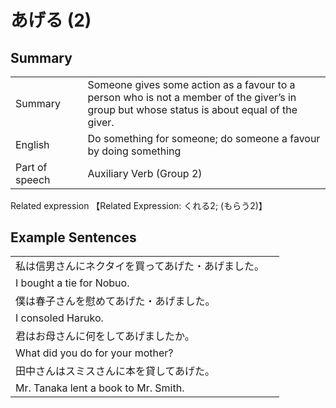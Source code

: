 # あげる (2)

## Summary

<table><tr>   <td>Summary<td>   <td>Someone gives some action as a favour to a person who is not a member of the giver’s in group but whose status is about equal of the giver.</td><tr><tr>   <td>English<td>   <td>Do something for someone; do someone a favour by doing something</td><tr><tr>   <td>Part of speech<td>   <td>Auxiliary Verb (Group 2)</td><tr></table><tr>   <td>Related expression<td>   <td>【Related Expression: くれる2; (もらう2)】</td><tr></table></table>

## Example Sentences

<table><tr><td>私は信男さんにネクタイを買ってあげた・あげました。<td><tr><tr><td>I bought a tie for Nobuo.<td><tr><tr><td>僕は春子さんを慰めてあげた・あげました。<td><tr><tr><td>I consoled Haruko.<td><tr><tr><td>君はお母さんに何をしてあげましたか。<td><tr><tr><td>What did you do for your mother?<td><tr><tr><td>田中さんはスミスさんに本を貸してあげた。<td><tr><tr><td>Mr. Tanaka lent a book to Mr. Smith.<td><tr></table>

